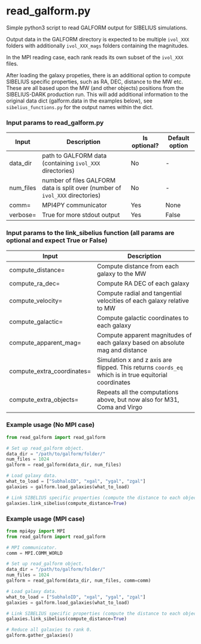 # read_galform.py

Simple python3 script to read GALFORM output for SIBELIUS simulations.

Output data in the GALFORM directory is expected to be multiple `ivol_XXX` folders with additionally `ivol_XXX_mags` folders containing the magnitudes.

In the MPI reading case, each rank reads its own subset of the `ivol_XXX` files.

After loading the galaxy propeties, there is an additional option to compute SIBELIUS specific properties, such as RA, DEC, distance to the MW etc. 
These are all based upon the MW (and other objects) positions from the SIBELIUS-DARK production run. This will add additional information to the original data
dict (galform.data in the examples below), see `sibelius_functions.py` for the output names within the dict.

### Input params to read_galform.py

| Input | Description | Is optional? | Default option |
| ----- | ----------- | --------- | ------- | 
| data_dir | path to GALFORM data (containing `ivol_XXX` directories) | No | - |
| num_files | number of files GALFORM data is split over (number of `ivol_XXX` directories) | No | - |
| comm= | MPI4PY communicator | Yes | None |
| verbose= | True for more stdout output | Yes | False |

### Input params to the link_sibelius function (all params are optional and expect True or False)

| Input | Description |
| ----- | ----------- | 
| compute_distance= | Compute distance from each galaxy to the MW |
| compute_ra_dec= | Compute RA DEC of each galaxy |
| compute_velocity= | Compute radial and tangential velocities of each galaxy relative to MW |
| compute_galactic= | Compute galactic coordinates to each galaxy |
| compute_apparent_mag= | Compute apparent magnitudes of each galaxy based on absolute mag and distance |
| compute_extra_coordinates= | Simulation x and z axis are flipped. This returns `coords_eq` which is in true equitorial coordinates |
| compute_extra_objects= | Repeats all the computations above, but now also for M31, Coma and Virgo |

### Example usage (No MPI case)

```python
from read_galform import read_galform

# Set up read_galform object.
data_dir = "/path/to/galform/folder/"
num_files = 1024
galform = read_galform(data_dir, num_files)

# Load galaxy data.
what_to_load = ["SubhaloID", "xgal", "ygal", "zgal"]
galaxies = galform.load_galaxies(what_to_load)

# Link SIBELIUS specific properties (compute the distance to each object from the Milky Way).
galaxies.link_sibelius(compute_distance=True)
```

### Example usage (MPI case)

```python
from mpi4py import MPI
from read_galform import read_galform

# MPI communicator.
comm = MPI.COMM_WORLD

# Set up read_galform object.
data_dir = "/path/to/galform/folder/"
num_files = 1024
galform = read_galform(data_dir, num_files, comm=comm)

# Load galaxy data.
what_to_load = ["SubhaloID", "xgal", "ygal", "zgal"]
galaxies = galform.load_galaxies(what_to_load)

# Link SIBELIUS specific properties (compute the distance to each object from the Milky Way).
galaxies.link_sibelius(compute_distance=True)

# Reduce all galaxies to rank 0.
galform.gather_galaxies()
```
